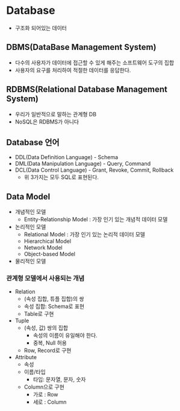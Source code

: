 # Database
- 구조화 되어있는 데이터

## DBMS(DataBase Management System)
- 다수의 사용자가 데이터에 접근할 수 있게 해주는 소프트웨어 도구의 집합
- 사용자의 요구를 처리하여 적절한 데이터를 응답한다.

## RDBMS(Relational Database Management System)
- 우리가 일반적으로 말하는 관계형 DB
- NoSQL은 RDBMS가 아니다

## Database 언어
- DDL(Data Definition Language) - Schema
- DML(Data Manipulation Language) - Query, Command
- DCL(Data Control Language) - Grant, Revoke, Commit, Rollback
	-	위 3가지는 모두 SQL로 표현된다.

## Data Model
- 개념적인 모델
	- Entity-Relationship Model : 가장 인기 있는 개념적 데이터 모델
- 논리적인 모델
	- Relational Model : 가장 인기 있는 논리적 데이터 모델
	- Hierarchical Model
	- Network Model
	- Object-based Model
- 물리적인 모델

### 관계형 모델에서 사용되는 개념
- Relation
	- (속성 집합, 튜플 집합)의 쌍
	- 속성 집합: Schema로 표현
	- Table로 구현
- Tuple
	- (속성, 값) 쌍의 집합
		- 속성의 이름이 유일해야 한다.
		- 중복, Null 허용
	- Row, Record로 구현
- Attribute
	- 속성
	- 이름/타입
		-	타입: 문자열, 문자, 숫자
	- Column으로 구현
		- 가로 : Row
		- 세로 : Column
